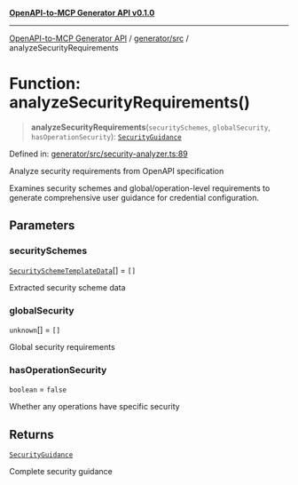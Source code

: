 [**OpenAPI-to-MCP Generator API v0.1.0**](../../../README.md)

***

[OpenAPI-to-MCP Generator API](../../../modules.md) / [generator/src](../README.md) / analyzeSecurityRequirements

# Function: analyzeSecurityRequirements()

> **analyzeSecurityRequirements**(`securitySchemes`, `globalSecurity`, `hasOperationSecurity`): [`SecurityGuidance`](../interfaces/SecurityGuidance.md)

Defined in: [generator/src/security-analyzer.ts:89](https://github.com/salacoste/openapi-mcp-generator/blob/fda5c6400a831cddbad9eacd652e11b2f7410b22/packages/generator/src/security-analyzer.ts#L89)

Analyze security requirements from OpenAPI specification

Examines security schemes and global/operation-level requirements
to generate comprehensive user guidance for credential configuration.

## Parameters

### securitySchemes

[`SecuritySchemeTemplateData`](../interfaces/SecuritySchemeTemplateData.md)[] = `[]`

Extracted security scheme data

### globalSecurity

`unknown`[] = `[]`

Global security requirements

### hasOperationSecurity

`boolean` = `false`

Whether any operations have specific security

## Returns

[`SecurityGuidance`](../interfaces/SecurityGuidance.md)

Complete security guidance
